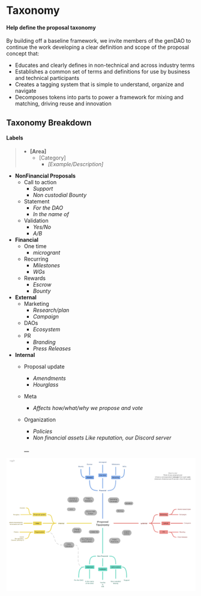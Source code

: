 # Taxonomy

#### Help define the proposal taxonomy

By building off a baseline framework, we invite members of the genDAO to continue the work developing  a clear definition and scope of the proposal concept that:

* Educates and clearly defines in non-technical and across industry terms
* Establishes a common set of terms and definitions for use by business and technical participants
* Creates a tagging system  that is simple to understand, organize and navigate
* Decomposes tokens into parts to power a framework for mixing and matching, driving reuse and innovation

## Taxonomy Breakdown

#### Labels

> * **\[Area\]**
>   * \[Category\]
>     * _\[Example/Description\]_



* **NonFinancial Proposals**
  * Call to action
    * _Support_
    * _Non custodial Bounty_
  * Statement
    * _For the DAO_
    * _In the name of_
  * Validation
    * _Yes/No_
    * _A/B_
* **Financial**
  * One time
    * _microgrant_
  * Recurring
    * _Milestones_
    * _WGs_
  * Rewards
    * _Escrow_
    * _Bounty_
* **External**
  * Marketing
    * _Research/plan_
    * _Campaign_
  * DAOs
    * _Ecosystem_
  * PR
    * _Branding_
    * _Press Releases_
* **Internal**
  * Proposal update
    * _Amendments_
    * _Hourglass_
  * Meta
    * _Affects how/what/why  we propose and vote_
  * Organization

    * _Policies_
    * _Non financial assets Like reputation, our Discord server_

    \_\_

![](../../../.gitbook/assets/image%20%283%29.png)

